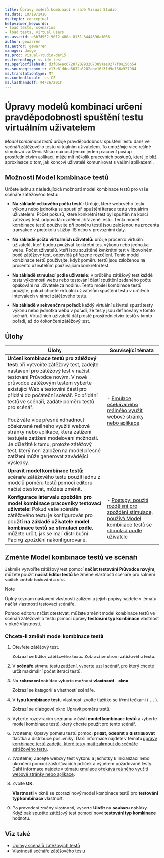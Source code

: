 ```yaml
---
title: Úpravy modelů kombinací v sadě Visual Studio
ms.date: 10/19/2016
ms.topic: conceptual
helpviewer_keywords:
- load tests, scenarios
- load tests, virtual users
ms.assetid: e3b7d952-9012-400a-8131-3444390a6066
author: gewarren
ms.author: gewarren
manager: douge
ms.prod: visual-studio-dev15
ms.technology: vs-ide-test
ms.openlocfilehash: d3f06eac67207209932073899ae0277f9a156b54
ms.sourcegitcommit: e13e61ddea6032a8282abe16131d9e136a927984
ms.translationtype: MT
ms.contentlocale: cs-CZ
ms.lasthandoff: 04/26/2018
---
```

# <a name="edit-text-mix-models-to-specify-the-probability-of-a-virtual-user-running-a-test"></a>Úpravy modelů kombinací určení pravděpodobnosti spuštění testu virtuálním uživatelem

*Model kombinace testů* určuje pravděpodobnost spuštění testu dané ve scénáři zátěžového testu virtuálním uživatelem. To umožňuje více reálně simulovat zatížení. Místo nutnosti jenom jeden pracovní postup prostřednictvím aplikací, může mít několik pracovních postupů, která je blíž aproximace o tom, jak koncoví uživatelé komunikovat s vašimi aplikacemi.

## <a name="test-mix-model-options"></a>Možnosti Model kombinace testů
 Určete jednu z následujících možností model kombinace testů pro vaše scénáře zátěžového testu:

-   **Na základě celkového počtu testů:** Určuje, které webového testu výkonu nebo jednotka se spustí při spuštění iterace testu virtuálním uživatelem. Počet pokusů, které konkrétní test byl spuštěn na konci zátěžový test, odpovídá rozdělení přiřazené testu. Tento model kombinace testů používejte při poměru testů jsou založenou na procenta transakce v protokolu služby IIS nebo v provozními daty.

-   **Na základě počtu virtuálních uživatelů:** určuje procento virtuální uživatelů, kteří budou používat konkrétní test výkonu nebo jednotka webu. Počet uživatelů, kteří jsou spuštěné konkrétní test v libovolném bodě zátěžový test, odpovídá přiřazené rozdělení. Tento model kombinace testů používejte, když poměru testů jsou založenou na procento uživatelům používajícím konkrétní test.

-   **Na základě stimulací podle uživatele:** v průběhu zátěžový test každé testu výkonnosti webu nebo testování částí spuštění zadaného počtu opakování na uživatele za hodinu. Tento model kombinace testů použijte, pokud chcete virtuální uživatelům spuštění testu v určitých intervalech v rámci zátěžového testu.

-   **Na základě v sekvenčním pořadí:** každý virtuální uživatel spustí testy výkonu nebo jednotka webu v pořadí, že testy jsou definovány v tomto scénáři. Virtuálních uživatelů dál prosté prostřednictvím testů v tomto pořadí, až do dokončení zátěžový test.

## <a name="tasks"></a>Úlohy

|Úlohy|Související témata|
|-----------|-----------------------|
|**Určení kombinace testů pro zátěžový test:** při vytvoříte zátěžový test, zadejte nastavení pro zátěžový test v načíst testování Průvodce novým. V nové průvodce zátěžovým testem vyberte existující Web a testování částí pro přidání do počáteční scénář. Po přidání testů ve scénáři, zadáte poměru testů pro scénář.<br /><br /> Používáte více přesně odhadnout očekávané reálného využití webové stránky nebo aplikace, která zatížení testujete zatížení modelování možnosti. Je důležité k tomu, protože zátěžový test, který není založen na model přesné zatížení může generovat zavádějící výsledky.|-   [Emulace očekávaného reálného využití webové stránky nebo aplikace](../test/emulate-real-world-usage-of-a-web-site-in-a-load-test-using-test-mix-models.md)|
|**Upravit model kombinace testů:** scénáře zátěžového testu použít jednu z modelů poměru testů pomocí editoru načíst otestovat, můžete změnit.||
|**Konfigurace intervalu zpoždění pro model kombinace pracovníky testovací uživatele:** Pokud vaše scénáře zátěžového testu je konfigurován pro použití **na základě uživatele model kombinace testů se stimulací podle**, můžete určit, jak se mají distribuční Pacing zpoždění nakonfigurované.|-   [Postupy: použití rozdělení pro zpoždění stimulace, používá Model kombinace testů se stimulací podle uživatele](../test/how-to-apply-distribution-to-pacing-delay-when-using-a-user-pace-test-mix-model.md)|

## <a name="change-the-test-mix-model-in-a-scenario"></a>Změňte Model kombinace testů ve scénáři

Jakmile vytvoříte zátěžový test pomocí **načíst testování Průvodce novým**, můžete použít **načíst Editor testů** ke změně vlastností scénáře pro splnění vašich potřeb testování a cíle.

> [!NOTE]
> Úplný seznam nastavení vlastnosti zatížení a jejich popisy najdete v tématu [načíst vlastnosti testovací scénáře](../test/load-test-scenario-properties.md).

Pomocí editoru načíst otestovat, můžete změnit model kombinace testů ve scénáři zátěžového testu pomocí úpravy **testování typ kombinace** vlastnost v okně Vlastnosti.

### <a name="to-change-the-test-mix-model"></a>Chcete-li změnit model kombinace testů

1.  Otevřete zátěžový test.

     Zobrazí se Editor zátěžového testu. Zobrazí se strom zátěžového testu.

2.  V **scénáře** stromu testu zatížení, vyberte uzel scénář, pro který chcete určit maximální počet iterací testů.

3.  Na **zobrazení** nabídce vyberte možnost **vlastnosti – okno**.

     Zobrazí se kategorií a vlastností scénáře.

4.  V **typu kombinace testu** vlastnost, zvolte tlačítko se třemi tečkami ( **...** ).

     Zobrazí se dialogové okno Upravit poměru testů.

5.  Vyberte rozevíracím seznamu v části **model kombinace testů** a vyberte model kombinace testů, který chcete použít pro tento scénář.

6.  (Volitelné) Úpravy poměru testů pomocí **přidat**, **odebrat** a **distribuovat** tlačítka a distribuce posuvníky. Další informace najdete v tématu [úpravy kombinace testů zadejte, které testy mají zahrnout do scénáře zátěžového testu](../test/edit-the-test-mix-to-specify-which-web-browsers-types-in-a-load-test-scenario.md).

7.  (Volitelné) Zadejte webový test výkonu a jednotky k inicializaci nebo ukončení pomocí zaškrtávacích políček a výběrem požadované testy. Další informace najdete v tématu [emulace očekává reálného využití webové stránky nebo aplikace](../test/emulate-real-world-usage-of-a-web-site-in-a-load-test-using-test-mix-models.md).

8.  Zvolte **OK**.

     **Vlastnosti** v okně se zobrazí nový model kombinace testů pro **testování typ kombinace** vlastnost.

9. Po provedení změny vlastnosti, vyberte **Uložit** na **souboru** nabídky. Když pak spustíte zátěžový test pomocí nové **testování typ kombinace** hodnotu.

## <a name="see-also"></a>Viz také

- [Úpravy scénářů zátěžových testů](../test/edit-load-test-scenarios.md)
- [Vlastnosti scénáře zátěžového testu](../test/load-test-scenario-properties.md)